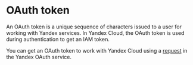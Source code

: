 # OAuth token

An OAuth token is a unique sequence of characters issued to a user for working with Yandex services. In Yandex Cloud, the OAuth token is used during authentication to get an IAM token.

You can get an OAuth token to work with Yandex Cloud using a [request](https://oauth.yandex.com/authorize?response_type=token&client_id=1a6990aa636648e9b2ef855fa7bec2fb) in the Yandex OAuth service.

